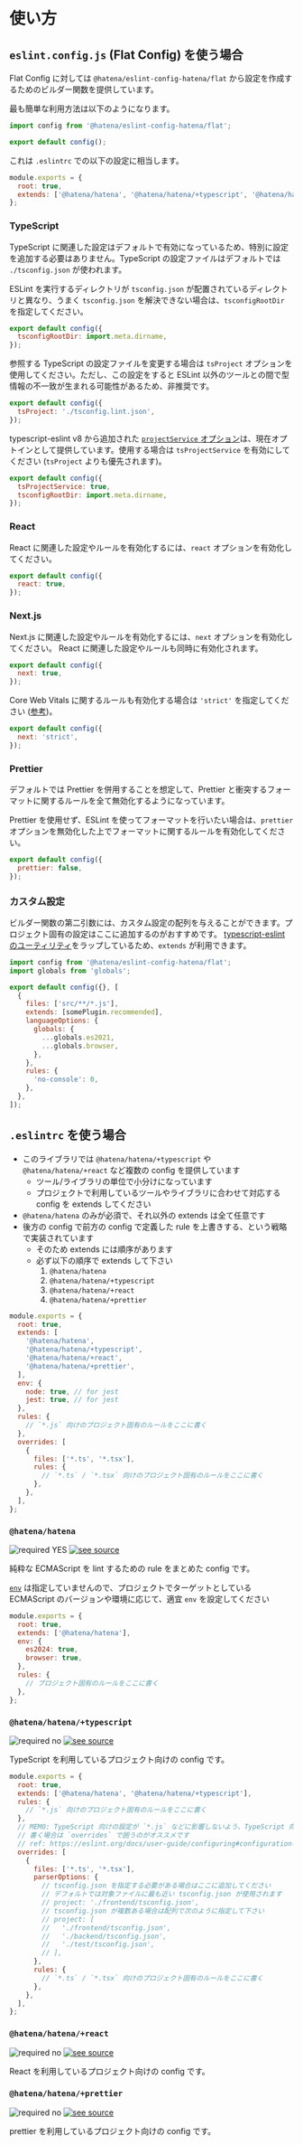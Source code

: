 # 使い方

## `eslint.config.js` (Flat Config) を使う場合

Flat Config に対しては `@hatena/eslint-config-hatena/flat` から設定を作成するためのビルダー関数を提供しています。

最も簡単な利用方法は以下のようになります。

```javascript
import config from '@hatena/eslint-config-hatena/flat';

export default config();
```

これは `.eslintrc` での以下の設定に相当します。

```javascript
module.exports = {
  root: true,
  extends: ['@hatena/hatena', '@hatena/hatena/+typescript', '@hatena/hatena/+prettier'],
};
```

### TypeScript

TypeScript に関連した設定はデフォルトで有効になっているため、特別に設定を追加する必要はありません。TypeScript の設定ファイルはデフォルトでは `./tsconfig.json` が使われます。

ESLint を実行するディレクトリが `tsconfig.json` が配置されているディレクトリと異なり、うまく `tsconfig.json` を解決できない場合は、`tsconfigRootDir` を指定してください。

```javascript
export default config({
  tsconfigRootDir: import.meta.dirname,
});
```

参照する TypeScript の設定ファイルを変更する場合は `tsProject` オプションを使用してください。ただし、この設定をすると ESLint 以外のツールとの間で型情報の不一致が生まれる可能性があるため、非推奨です。

```javascript
export default config({
  tsProject: './tsconfig.lint.json',
});
```

typescript-eslint v8 から追加された [`projectService` オプション](https://typescript-eslint.io/packages/parser#projectservice)は、現在オプトインとして提供しています。使用する場合は `tsProjectService` を有効にしてください (`tsProject` よりも優先されます)。

```javascript
export default config({
  tsProjectService: true,
  tsconfigRootDir: import.meta.dirname,
});
```

### React

React に関連した設定やルールを有効化するには、`react` オプションを有効化してください。

```javascript
export default config({
  react: true,
});
```

### Next.js

Next.js に関連した設定やルールを有効化するには、`next` オプションを有効化してください。
React に関連した設定やルールも同時に有効化されます。

```javascript
export default config({
  next: true,
});
```

Core Web Vitals に関するルールも有効化する場合は `'strict'` を指定してください ([参考](https://nextjs.org/docs/app/building-your-application/configuring/eslint#core-web-vitals))。

```javascript
export default config({
  next: 'strict',
});
```

### Prettier

デフォルトでは Prettier を併用することを想定して、Prettier と衝突するフォーマットに関するルールを全て無効化するようになっています。

Prettier を使用せず、ESLint を使ってフォーマットを行いたい場合は、`prettier` オプションを無効化した上でフォーマットに関するルールを有効化してください。

```javascript
export default config({
  prettier: false,
});
```

### カスタム設定

ビルダー関数の第二引数には、カスタム設定の配列を与えることができます。プロジェクト固有の設定はここに追加するのがおすすめです。
[typescript-eslint のユーティリティ](https://typescript-eslint.io/packages/typescript-eslint#config)をラップしているため、`extends` が利用できます。

```javascript
import config from '@hatena/eslint-config-hatena/flat';
import globals from 'globals';

export default config({}, [
  {
    files: ['src/**/*.js'],
    extends: [somePlugin.recommended],
    languageOptions: {
      globals: {
        ...globals.es2021,
        ...globals.browser,
      },
    },
    rules: {
      'no-console': 0,
    },
  },
]);
```

## `.eslintrc` を使う場合

- このライブラリでは `@hatena/hatena/+typescript` や `@hatena/hatena/+react` など複数の config を提供しています
  - ツール/ライブラリの単位で小分けになっています
  - プロジェクトで利用しているツールやライブラリに合わせて対応する config を extends してください
- `@hatena/hatena` のみが必須で、それ以外の extends は全て任意です
- 後方の config で前方の config で定義した rule を上書きする、という戦略で実装されています
  - そのため extends には順序があります
  - 必ず以下の順序で extends して下さい
    1. `@hatena/hatena`
    2. `@hatena/hatena/+typescript`
    3. `@hatena/hatena/+react`
    4. `@hatena/hatena/+prettier`

<!-- prettier-ignore-start -->

```javascript
module.exports = {
  root: true,
  extends: [
    '@hatena/hatena',
    '@hatena/hatena/+typescript',
    '@hatena/hatena/+react',
    '@hatena/hatena/+prettier',
  ],
  env: {
    node: true, // for jest
    jest: true, // for jest
  },
  rules: {
    // `*.js` 向けのプロジェクト固有のルールをここに書く
  },
  overrides: [
    {
      files: ['*.ts', '*.tsx'],
      rules: {
        // `*.ts` / `*.tsx` 向けのプロジェクト固有のルールをここに書く
      },
    },
  ],
};
```

<!-- prettier-ignore-end -->

### `@hatena/hatena`

![required YES](https://img.shields.io/badge/required-YES-red) [![see source](https://img.shields.io/badge/see-source-yellow)](https://github.com/hatena/eslint-config-hatena/blob/main/lib/classic/javascript.js)

純粋な ECMAScript を lint するための rule をまとめた config です。

[`env`](https://eslint.org/docs/user-guide/configuring#specifying-environments) は指定していませんので、プロジェクトでターゲットとしている ECMAScript のバージョンや環境に応じて、適宜 `env` を設定してください

```javascript
module.exports = {
  root: true,
  extends: ['@hatena/hatena'],
  env: {
    es2024: true,
    browser: true,
  },
  rules: {
    // プロジェクト固有のルールをここに書く
  },
};
```

### `@hatena/hatena/+typescript`

![required no](https://img.shields.io/badge/required-no-inactive) [![see source](https://img.shields.io/badge/see-source-yellow)](https://github.com/hatena/eslint-config-hatena/blob/main/lib/classic/typescript.js)

TypeScript を利用しているプロジェクト向けの config です。

```javascript
module.exports = {
  root: true,
  extends: ['@hatena/hatena', '@hatena/hatena/+typescript'],
  rules: {
    // `*.js` 向けのプロジェクト固有のルールをここに書く
  },
  // MEMO: TypeScript 向けの設定が `*.js` などに影響しないよう、TypeScript 向けの設定を
  // 書く場合は `overrides` で囲うのがオススメです
  // ref: https://eslint.org/docs/user-guide/configuring#configuration-based-on-glob-patterns
  overrides: [
    {
      files: ['*.ts', '*.tsx'],
      parserOptions: {
        // tsconfig.json を指定する必要がある場合はここに追加してください
        // デフォルトでは対象ファイルに最も近い tsconfig.json が使用されます
        // project: './frontend/tsconfig.json',
        // tsconfig.json が複数ある場合は配列で次のように指定して下さい
        // project: [
        //   './frontend/tsconfig.json',
        //   './backend/tsconfig.json',
        //   './test/tsconfig.json',
        // ],
      },
      rules: {
        // `*.ts` / `*.tsx` 向けのプロジェクト固有のルールをここに書く
      },
    },
  ],
};
```

### `@hatena/hatena/+react`

![required no](https://img.shields.io/badge/required-no-inactive) [![see source](https://img.shields.io/badge/see-source-yellow)](https://github.com/hatena/eslint-config-hatena/blob/main/lib/classic/react.js)

React を利用しているプロジェクト向けの config です。

### `@hatena/hatena/+prettier`

![required no](https://img.shields.io/badge/required-no-inactive) [![see source](https://img.shields.io/badge/see-source-yellow)](https://github.com/hatena/eslint-config-hatena/blob/main/lib/classic/prettier.js)

prettier を利用しているプロジェクト向けの config です。
